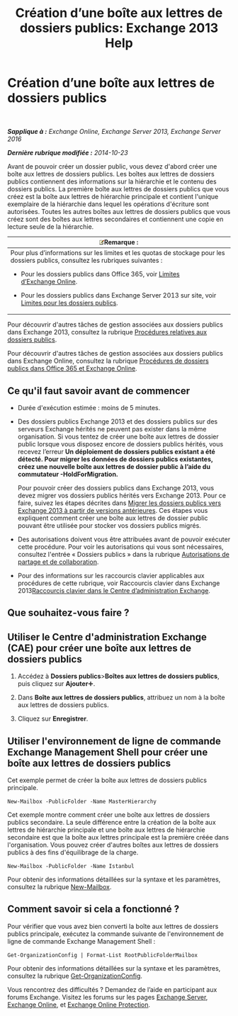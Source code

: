 ﻿---
title: 'Création d’une boîte aux lettres de dossiers publics: Exchange 2013 Help'
TOCTitle: Création d’une boîte aux lettres de dossiers publics
ms:assetid: 64437ffd-231b-4c10-84df-232ccbe9538f
ms:mtpsurl: https://technet.microsoft.com/fr-fr/library/JJ552410(v=EXCHG.150)
ms:contentKeyID: 50478283
ms.date: 04/24/2018
mtps_version: v=EXCHG.150
ms.translationtype: HT
---

# Création d’une boîte aux lettres de dossiers publics

 

_**Sapplique à :** Exchange Online, Exchange Server 2013, Exchange Server 2016_

_**Dernière rubrique modifiée :** 2014-10-23_

Avant de pouvoir créer un dossier public, vous devez d'abord créer une boîte aux lettres de dossiers publics. Les boîtes aux lettres de dossiers publics contiennent des informations sur la hiérarchie et le contenu des dossiers publics. La première boîte aux lettres de dossiers publics que vous créez est la boîte aux lettres de hiérarchie principale et contient l'unique exemplaire de la hiérarchie dans lequel les opérations d'écriture sont autorisées. Toutes les autres boîtes aux lettres de dossiers publics que vous créez sont des boîtes aux lettres secondaires et contiennent une copie en lecture seule de la hiérarchie.

<table>
<colgroup>
<col style="width: 100%" />
</colgroup>
<thead>
<tr class="header">
<th><img src="images/JJ159664.note(EXCHG.150).gif" title="Remarque" alt="Remarque" />Remarque :</th>
</tr>
</thead>
<tbody>
<tr class="odd">
<td>Pour plus d’informations sur les limites et les quotas de stockage pour les dossiers publics, consultez les rubriques suivantes :
<ul>
<li><p>Pour les dossiers publics dans Office 365, voir <a href="https://go.microsoft.com/fwlink/?linkid=391188">Limites d’Exchange Online</a>.</p></li>
<li><p>Pour les dossiers publics dans Exchange Server 2013 sur site, voir <a href="limits-for-public-folders-exchange-2013-help.md">Limites pour les dossiers publics</a>.</p></li>
</ul></td>
</tr>
</tbody>
</table>


Pour découvrir d'autres tâches de gestion associées aux dossiers publics dans Exchange 2013, consultez la rubrique [Procédures relatives aux dossiers publics](public-folder-procedures-exchange-2013-help.md).

Pour découvrir d'autres tâches de gestion associées aux dossiers publics dans Exchange Online, consultez la rubrique [Procédures de dossiers publics dans Office 365 et Exchange Online](https://technet.microsoft.com/fr-fr/library/jj966272\(v=exchg.150\)).

## Ce qu'il faut savoir avant de commencer

  - Durée d'exécution estimée : moins de 5 minutes.

  - Des dossiers publics Exchange 2013 et des dossiers publics sur des serveurs Exchange hérités ne peuvent pas exister dans la même organisation. Si vous tentez de créer une boîte aux lettres de dossier public lorsque vous disposez encore de dossiers publics hérités, vous recevez l’erreur **Un déploiement de dossiers publics existant a été détecté. Pour migrer les données de dossiers publics existantes, créez une nouvelle boîte aux lettres de dossier public à l’aide du commutateur -HoldForMigration.**
    
    Pour pouvoir créer des dossiers publics dans Exchange 2013, vous devez migrer vos dossiers publics hérités vers Exchange 2013. Pour ce faire, suivez les étapes décrites dans [Migrer les dossiers publics vers Exchange 2013 à partir de versions antérieures](https://technet.microsoft.com/fr-fr/library/jj150486\(v=exchg.150\)). Ces étapes vous expliquent comment créer une boîte aux lettres de dossier public pouvant être utilisée pour stocker vos dossiers publics migrés.

  - Des autorisations doivent vous être attribuées avant de pouvoir exécuter cette procédure. Pour voir les autorisations qui vous sont nécessaires, consultez l'entrée « Dossiers publics » dans la rubrique [Autorisations de partage et de collaboration](sharing-and-collaboration-permissions-exchange-2013-help.md).

  - Pour des informations sur les raccourcis clavier applicables aux procédures de cette rubrique, voir Raccourcis clavier dans Exchange 2013[Raccourcis clavier dans le Centre d’administration Exchange](keyboard-shortcuts-in-the-exchange-admin-center-exchange-online-protection-help.md).

## Que souhaitez-vous faire ?

## Utiliser le Centre d'administration Exchange (CAE) pour créer une boîte aux lettres de dossiers publics

1.  Accédez à **Dossiers publics**\>**Boîtes aux lettres de dossiers publics**, puis cliquez sur **Ajouter**![Icône Ajouter](images/JJ218640.c1e75329-d6d7-4073-a27d-498590bbb558(EXCHG.150).gif "Icône Ajouter").

2.  Dans **Boîte aux lettres de dossiers publics**, attribuez un nom à la boîte aux lettres de dossiers publics.

3.  Cliquez sur **Enregistrer**.

## Utiliser l'environnement de ligne de commande Exchange Management Shell pour créer une boîte aux lettres de dossiers publics

Cet exemple permet de créer la boîte aux lettres de dossiers publics principale.

    New-Mailbox -PublicFolder -Name MasterHierarchy

Cet exemple montre comment créer une boîte aux lettres de dossiers publics secondaire. La seule différence entre la création de la boîte aux lettres de hiérarchie principale et une boîte aux lettres de hiérarchie secondaire est que la boîte aux lettres principale est la première créée dans l'organisation. Vous pouvez créer d'autres boîtes aux lettres de dossiers publics à des fins d'équilibrage de la charge.

    New-Mailbox -PublicFolder -Name Istanbul 

Pour obtenir des informations détaillées sur la syntaxe et les paramètres, consultez la rubrique [New-Mailbox](https://technet.microsoft.com/fr-fr/library/aa997663\(v=exchg.150\)).

## Comment savoir si cela a fonctionné ?

Pour vérifier que vous avez bien converti la boîte aux lettres de dossiers publics principale, exécutez la commande suivante de l'environnement de ligne de commande Exchange Management Shell :

    Get-OrganizationConfig | Format-List RootPublicFolderMailbox

Pour obtenir des informations détaillées sur la syntaxe et les paramètres, consultez la rubrique [Get-OrganizationConfig](https://technet.microsoft.com/fr-fr/library/aa997571\(v=exchg.150\)).

Vous rencontrez des difficultés ? Demandez de l’aide en participant aux forums Exchange. Visitez les forums sur les pages [Exchange Server](https://go.microsoft.com/fwlink/p/?linkid=60612), [Exchange Online](https://go.microsoft.com/fwlink/p/?linkid=267542), et [Exchange Online Protection](https://go.microsoft.com/fwlink/p/?linkid=285351).

